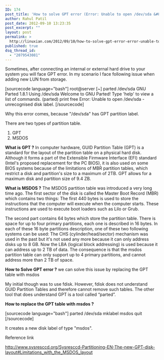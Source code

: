 ```yaml
---
ID: 174
post_title: 'How to solve GPT error (Error: Unable to open /dev/sda &#8211; unrecognised disk label.)'
author: Rahul Patil
post_date: 2012-09-10 13:23:35
post_excerpt: ""
layout: post
permalink: >
  http://linuxian.com/2012/09/10/how-to-solve-gpt-error-error-unable-to-open-devsda-unrecognised-disk-label/
published: true
dsq_thread_id:
  - "2079543081"
---
```

Sometimes, after connecting an internal or external hard drive to your system you will face GPT error. In my scenario I face following issue when adding new LUN from storage.

[sourcecode language="bash"]
root@server [~] parted /dev/sda
GNU Parted 1.8.1
Using /dev/sda
Welcome to GNU Parted! Type 'help' to view a list of commands.
(parted) print free
Error: Unable to open /dev/sda - unrecognised disk label.
[/sourcecode]

Why this error comes, because "/dev/sda" has GPT partition label.

There are two types of partition table.
1) GPT
2) MSDOS

<strong>What is GPT ?</strong>
In computer hardware, GUID Partition Table (GPT) is a standard for the layout of the partition table on a physical hard disk.
Although it forms a part of the Extensible Firmware Interface (EFI) standard (Intel's proposed replacement for the PC BIOS),
it is also used on some BIOS systems because of the limitations of MBR partition tables, which restrict a disk and partition's size to a maximum of 2TB.
GPT allows for a maximum disk and partition size of 9.4 ZB.

<strong>What is MSDOS ?</strong>
The MSDOS partition table was introduced a very long time ago. The first sector of the disk is called the Master Boot Record (MBR) which contains two things:
The first 440 bytes is used to store the instructions that the computer will execute when the computer starts. These instructions are used to execute
boot loaders such as Lilo or Grub.

The second part contains 64 bytes which store the partition table. There is space for up to four primary partitions, each one is described in 16 bytes.
In each of these 16 byte partitions description, one of these two following systems can be used:
The CHS (cylinder/head/sector) mechanism was used in the past but it's not used any more because it can only address disks up to 8 GB.
Now the LBA (logical block addressing) is used because it can address up to 2 TB of data.
The consequence is that the msdos partition table can only support up to 4 primary partitions, and cannot address more than 2 TB of space.

<strong>How to Solve GPT error ?</strong>
we can solve this issue by replacing the GPT table with msdos

My initial though was to use fdisk. However, fdisk does not understand GUID Partition Tables and therefore cannot remove such tables. The other tool that does understand GPT is a tool called “parted”.

<strong>How to replace the GPT table with msdos ?</strong>

[sourcecode language="bash"]
parted /dev/sda
mklabel msdos
quit
[/sourcecode]

It creates a new disk label of type "msdos".

Reference link

http://www.sysresccd.org/Sysresccd-Partitioning-EN-The-new-GPT-disk-layout#Limitations_with_the_MSDOS_layout